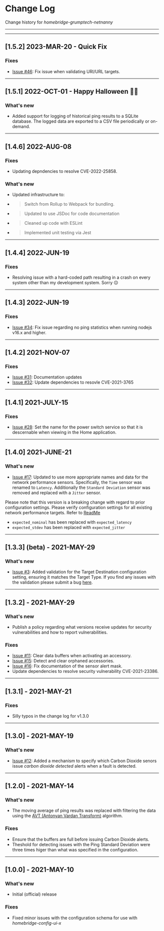 # Change Log
Change history for _homebridge-grumptech-netnanny_

---
---

## [1.5.2] 2023-MAR-20 - Quick Fix
### Fixes
- [Issue #46](https://github.com/pricemi115/homebridge-grumptech-netnanny/issues/46): Fix issue when validating URI/URL targets.

---
## [1.5.1] 2022-OCT-01 - Happy Halloween 🎃👻

### What's new
- Added support for logging of historical ping results to a SQLite database.
  The logged data are exported to a CSV file periodically or on-demand.

---
## [1.4.6] 2022-AUG-08
### Fixes
- Updating depndencies to resolve CVE-2022-25858.

### What's new
- Updated infrastructure to:
- > Switch from Rollup to Webpack for bundling.
- > Updated to use JSDoc for code documentation
- > Cleaned up code with ESLint
- > Implemented unit testing via Jest

---
## [1.4.4] 2022-JUN-19
### Fixes
- Resolving issue with a hard-coded path resulting in a crash on every system other than my development system. Sorry 😔

---
## [1.4.3] 2022-JUN-19
### Fixes
- [Issue #34](https://github.com/pricemi115/homebridge-grumptech-netnanny/issues/34): Fix issue regarding no ping statistics when running nodejs v16.x and higher.

---
## [1.4.2] 2021-NOV-07
### Fixes
- [Issue #31](https://github.com/pricemi115/homebridge-grumptech-netnanny/issues/31): Documentation updates
- [Issue #32](https://github.com/pricemi115/homebridge-grumptech-netnanny/issues/32): Update dependencies to resovle CVE-2021-3765

---
## [1.4.1] 2021-JULY-15
### Fixes
- [Issue #28](https://github.com/pricemi115/homebridge-grumptech-netnanny/issues/28): Set the name for the power switch service so that it is descernable when viewing in the Home application.

---
## [1.4.0] 2021-JUNE-21
### What's new
- [Issue #17](https://github.com/pricemi115/homebridge-grumptech-netnanny/issues/17): Updated to use more appropriate names and data for the network performance sensors. Specifically, the `Time` sensor was renamed to `Latency`. Additionally the `Standard Deviation` sensor was removed and replaced with a `Jitter` sensor.

Please note that this version is a breaking change with regard to prior configuration settings. Please verify configuration settings for all existing network performance targets. Refer to [ReadMe](./ReadMe.md)
- `expected_nominal` has been replaced with `expected_latency`
- `expected_stdev` has been replaced with `expected_jitter`

---
## [1.3.3] (beta) - 2021-MAY-29
### What's new
- [Issue #3](https://github.com/pricemi115/homebridge-grumptech-netnanny/issues/3): Added validation for the Target Destination configuration setting, ensuring it matches the Target Type. If you find any issues with the validation please submit a bug [here](https://github.com/pricemi115/homebridge-grumptech-netnanny/issues).

---
## [1.3.2] - 2021-MAY-29
### What's new
- Publish a policy regarding what versions receive updates for security vulnerabilities and how to report vulnerabilities.

### Fixes
- [Issue #11](https://github.com/pricemi115/homebridge-grumptech-netnanny/issues/11): Clear data buffers when activating an accessory.
- [Issue #15](https://github.com/pricemi115/homebridge-grumptech-netnanny/issues/15): Detect and clear orphaned accessories.
- [Issue #16](https://github.com/pricemi115/homebridge-grumptech-netnanny/issues/16): Fix documentation of the sensor alert mask.
- Update dependencies to resolve security vulnerability CVE-2021-23386.

---
## [1.3.1] - 2021-MAY-21
### Fixes
- Silly typos in the change log for v1.3.0

---
## [1.3.0] - 2021-MAY-19
### What's new
- [Issue #12](https://github.com/pricemi115/homebridge-grumptech-netnanny/issues/12): Added a mechanism to specify which Carbon Dioxide senors issue _carbon dioxide detected_ alerts when a fault is detected.

---
## [1.2.0] - 2021-MAY-14
### What's new
- The moving average of ping results was replaced with filtering the data using the [AVT (Antonyan Vardan Transform)](https://en.wikipedia.org/wiki/AVT_Statistical_filtering_algorithm) algorithm.

### Fixes
- Ensure that the buffers are full before issuing Carbon Dioxide alerts.
- Theshold for detecting issues with the Ping Standard Deviation were three times higer than what was specified in the configuration.

---
## [1.0.0] - 2021-MAY-10
### What's new
- Initial (official) release

### Fixes
- Fixed minor issues with the configuration schema for use with _homebridge-config-ui-x_
